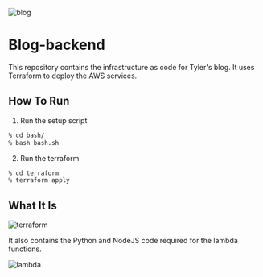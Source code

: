 ![blog](https://tnorlundgithub.s3-us-west-2.amazonaws.com/blog.png)

# Blog-backend

This repository contains the infrastructure as code for Tyler's blog. It uses Terraform to deploy the AWS services.

## How To Run
1. Run the setup script
```bash
% cd bash/
% bash bash.sh
```
2. Run the terraform
```bash
% cd terraform
% terraform apply
```

## What It Is

![terraform](https://tnorlundgithub.s3-us-west-2.amazonaws.com/terraform.png)

It also contains the Python and NodeJS code required for the lambda functions.

![lambda](https://tnorlundgithub.s3-us-west-2.amazonaws.com/lambda.png)